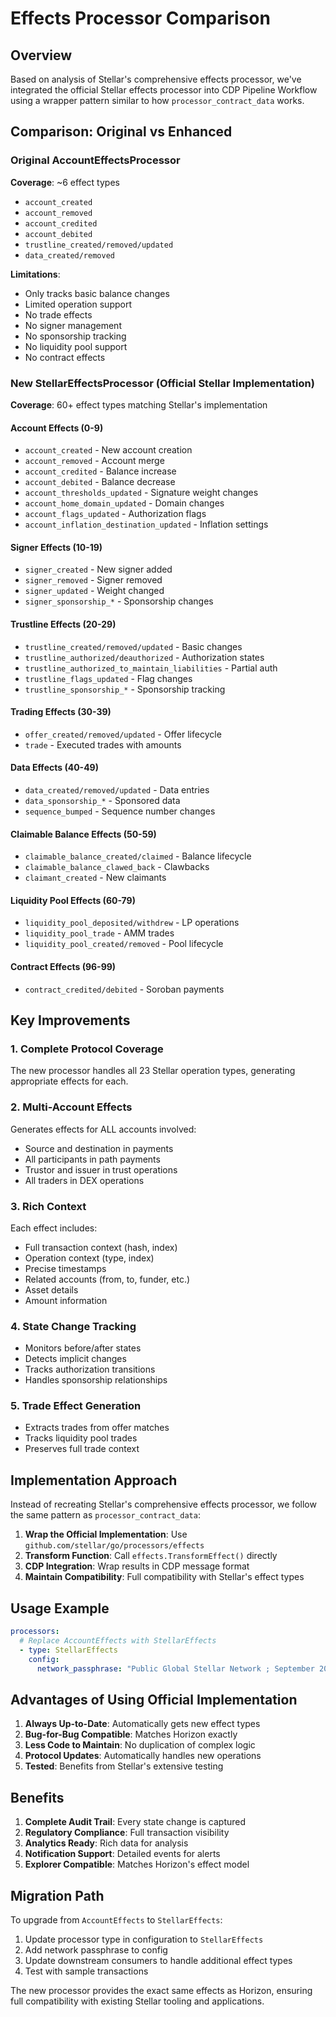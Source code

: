 # Effects Processor Comparison

## Overview

Based on analysis of Stellar's comprehensive effects processor, we've integrated the official Stellar effects processor into CDP Pipeline Workflow using a wrapper pattern similar to how `processor_contract_data` works.

## Comparison: Original vs Enhanced

### Original AccountEffectsProcessor

**Coverage**: ~6 effect types
- `account_created`
- `account_removed`
- `account_credited`
- `account_debited`
- `trustline_created/removed/updated`
- `data_created/removed`

**Limitations**:
- Only tracks basic balance changes
- Limited operation support
- No trade effects
- No signer management
- No sponsorship tracking
- No liquidity pool support
- No contract effects

### New StellarEffectsProcessor (Official Stellar Implementation)

**Coverage**: 60+ effect types matching Stellar's implementation

#### Account Effects (0-9)
- `account_created` - New account creation
- `account_removed` - Account merge
- `account_credited` - Balance increase
- `account_debited` - Balance decrease
- `account_thresholds_updated` - Signature weight changes
- `account_home_domain_updated` - Domain changes
- `account_flags_updated` - Authorization flags
- `account_inflation_destination_updated` - Inflation settings

#### Signer Effects (10-19)
- `signer_created` - New signer added
- `signer_removed` - Signer removed
- `signer_updated` - Weight changed
- `signer_sponsorship_*` - Sponsorship changes

#### Trustline Effects (20-29)
- `trustline_created/removed/updated` - Basic changes
- `trustline_authorized/deauthorized` - Authorization states
- `trustline_authorized_to_maintain_liabilities` - Partial auth
- `trustline_flags_updated` - Flag changes
- `trustline_sponsorship_*` - Sponsorship tracking

#### Trading Effects (30-39)
- `offer_created/removed/updated` - Offer lifecycle
- `trade` - Executed trades with amounts

#### Data Effects (40-49)
- `data_created/removed/updated` - Data entries
- `data_sponsorship_*` - Sponsored data
- `sequence_bumped` - Sequence number changes

#### Claimable Balance Effects (50-59)
- `claimable_balance_created/claimed` - Balance lifecycle
- `claimable_balance_clawed_back` - Clawbacks
- `claimant_created` - New claimants

#### Liquidity Pool Effects (60-79)
- `liquidity_pool_deposited/withdrew` - LP operations
- `liquidity_pool_trade` - AMM trades
- `liquidity_pool_created/removed` - Pool lifecycle

#### Contract Effects (96-99)
- `contract_credited/debited` - Soroban payments

## Key Improvements

### 1. **Complete Protocol Coverage**
The new processor handles all 23 Stellar operation types, generating appropriate effects for each.

### 2. **Multi-Account Effects**
Generates effects for ALL accounts involved:
- Source and destination in payments
- All participants in path payments
- Trustor and issuer in trust operations
- All traders in DEX operations

### 3. **Rich Context**
Each effect includes:
- Full transaction context (hash, index)
- Operation context (type, index)
- Precise timestamps
- Related accounts (from, to, funder, etc.)
- Asset details
- Amount information

### 4. **State Change Tracking**
- Monitors before/after states
- Detects implicit changes
- Tracks authorization transitions
- Handles sponsorship relationships

### 5. **Trade Effect Generation**
- Extracts trades from offer matches
- Tracks liquidity pool trades
- Preserves full trade context

## Implementation Approach

Instead of recreating Stellar's comprehensive effects processor, we follow the same pattern as `processor_contract_data`:

1. **Wrap the Official Implementation**: Use `github.com/stellar/go/processors/effects`
2. **Transform Function**: Call `effects.TransformEffect()` directly
3. **CDP Integration**: Wrap results in CDP message format
4. **Maintain Compatibility**: Full compatibility with Stellar's effect types

## Usage Example

```yaml
processors:
  # Replace AccountEffects with StellarEffects
  - type: StellarEffects
    config:
      network_passphrase: "Public Global Stellar Network ; September 2015"
```

## Advantages of Using Official Implementation

1. **Always Up-to-Date**: Automatically gets new effect types
2. **Bug-for-Bug Compatible**: Matches Horizon exactly
3. **Less Code to Maintain**: No duplication of complex logic
4. **Protocol Updates**: Automatically handles new operations
5. **Tested**: Benefits from Stellar's extensive testing

## Benefits

1. **Complete Audit Trail**: Every state change is captured
2. **Regulatory Compliance**: Full transaction visibility
3. **Analytics Ready**: Rich data for analysis
4. **Notification Support**: Detailed events for alerts
5. **Explorer Compatible**: Matches Horizon's effect model

## Migration Path

To upgrade from `AccountEffects` to `StellarEffects`:

1. Update processor type in configuration to `StellarEffects`
2. Add network passphrase to config
3. Update downstream consumers to handle additional effect types
4. Test with sample transactions

The new processor provides the exact same effects as Horizon, ensuring full compatibility with existing Stellar tooling and applications.
